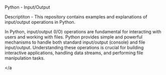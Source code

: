 Python - Input/Output

Descriptiton - This repository contains examples and explanations of input/output operations in Python.

In Python, input/output (I/O) operations are fundamental for interacting with users and working with files. Python provides simple and powerful mechanisms to handle both standard input/output (console) and file input/output. Understanding these operations is crucial for building interactive applications, handling data streams, and performing file manipulation tasks.

<a name="input"></a

